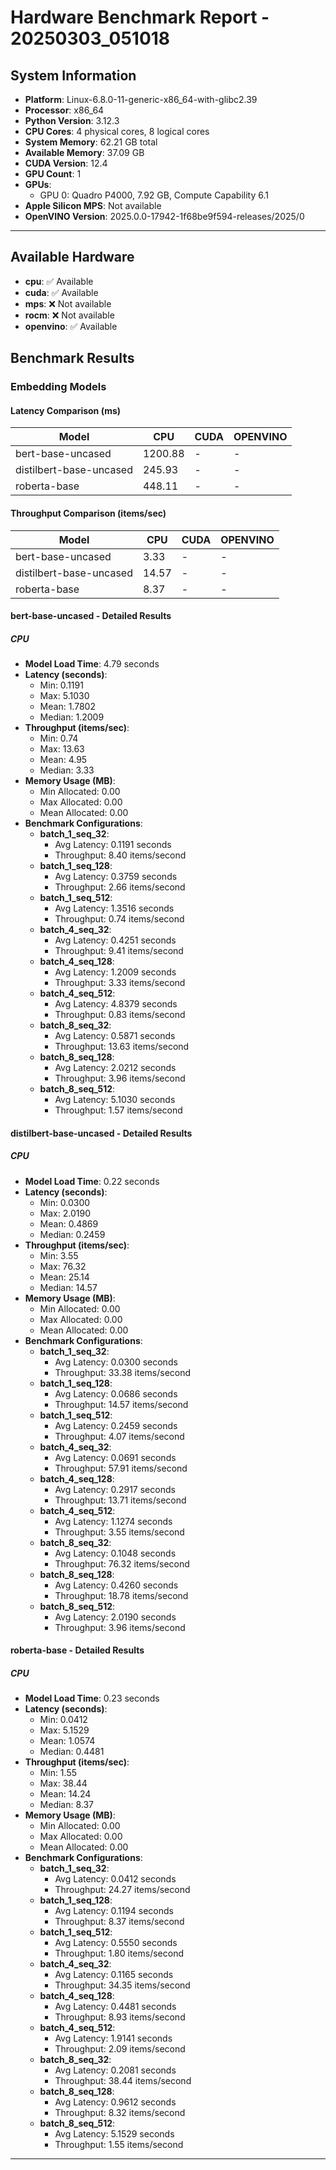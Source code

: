 # Hardware Benchmark Report - 20250303_051018

## System Information

- **Platform**: Linux-6.8.0-11-generic-x86_64-with-glibc2.39
- **Processor**: x86_64
- **Python Version**: 3.12.3
- **CPU Cores**: 4 physical cores, 8 logical cores
- **System Memory**: 62.21 GB total
- **Available Memory**: 37.09 GB
- **CUDA Version**: 12.4
- **GPU Count**: 1
- **GPUs**:
  - GPU 0: Quadro P4000, 7.92 GB, Compute Capability 6.1
- **Apple Silicon MPS**: Not available
- **OpenVINO Version**: 2025.0.0-17942-1f68be9f594-releases/2025/0

---
## Available Hardware

- **cpu**: ✅ Available
- **cuda**: ✅ Available
- **mps**: ❌ Not available
- **rocm**: ❌ Not available
- **openvino**: ✅ Available

## Benchmark Results

### Embedding Models

#### Latency Comparison (ms)

| Model | CPU | CUDA | OPENVINO |
|---|---|---|---|
| bert-base-uncased | 1200.88 | - | - |
| distilbert-base-uncased | 245.93 | - | - |
| roberta-base | 448.11 | - | - |

#### Throughput Comparison (items/sec)

| Model | CPU | CUDA | OPENVINO |
|---|---|---|---|
| bert-base-uncased | 3.33 | - | - |
| distilbert-base-uncased | 14.57 | - | - |
| roberta-base | 8.37 | - | - |

#### bert-base-uncased - Detailed Results

##### CPU

- **Model Load Time**: 4.79 seconds
- **Latency (seconds)**:
  - Min: 0.1191
  - Max: 5.1030
  - Mean: 1.7802
  - Median: 1.2009
- **Throughput (items/sec)**:
  - Min: 0.74
  - Max: 13.63
  - Mean: 4.95
  - Median: 3.33
- **Memory Usage (MB)**:
  - Min Allocated: 0.00
  - Max Allocated: 0.00
  - Mean Allocated: 0.00
- **Benchmark Configurations**:
  - **batch_1_seq_32**:
    - Avg Latency: 0.1191 seconds
    - Throughput: 8.40 items/second
  - **batch_1_seq_128**:
    - Avg Latency: 0.3759 seconds
    - Throughput: 2.66 items/second
  - **batch_1_seq_512**:
    - Avg Latency: 1.3516 seconds
    - Throughput: 0.74 items/second
  - **batch_4_seq_32**:
    - Avg Latency: 0.4251 seconds
    - Throughput: 9.41 items/second
  - **batch_4_seq_128**:
    - Avg Latency: 1.2009 seconds
    - Throughput: 3.33 items/second
  - **batch_4_seq_512**:
    - Avg Latency: 4.8379 seconds
    - Throughput: 0.83 items/second
  - **batch_8_seq_32**:
    - Avg Latency: 0.5871 seconds
    - Throughput: 13.63 items/second
  - **batch_8_seq_128**:
    - Avg Latency: 2.0212 seconds
    - Throughput: 3.96 items/second
  - **batch_8_seq_512**:
    - Avg Latency: 5.1030 seconds
    - Throughput: 1.57 items/second


#### distilbert-base-uncased - Detailed Results

##### CPU

- **Model Load Time**: 0.22 seconds
- **Latency (seconds)**:
  - Min: 0.0300
  - Max: 2.0190
  - Mean: 0.4869
  - Median: 0.2459
- **Throughput (items/sec)**:
  - Min: 3.55
  - Max: 76.32
  - Mean: 25.14
  - Median: 14.57
- **Memory Usage (MB)**:
  - Min Allocated: 0.00
  - Max Allocated: 0.00
  - Mean Allocated: 0.00
- **Benchmark Configurations**:
  - **batch_1_seq_32**:
    - Avg Latency: 0.0300 seconds
    - Throughput: 33.38 items/second
  - **batch_1_seq_128**:
    - Avg Latency: 0.0686 seconds
    - Throughput: 14.57 items/second
  - **batch_1_seq_512**:
    - Avg Latency: 0.2459 seconds
    - Throughput: 4.07 items/second
  - **batch_4_seq_32**:
    - Avg Latency: 0.0691 seconds
    - Throughput: 57.91 items/second
  - **batch_4_seq_128**:
    - Avg Latency: 0.2917 seconds
    - Throughput: 13.71 items/second
  - **batch_4_seq_512**:
    - Avg Latency: 1.1274 seconds
    - Throughput: 3.55 items/second
  - **batch_8_seq_32**:
    - Avg Latency: 0.1048 seconds
    - Throughput: 76.32 items/second
  - **batch_8_seq_128**:
    - Avg Latency: 0.4260 seconds
    - Throughput: 18.78 items/second
  - **batch_8_seq_512**:
    - Avg Latency: 2.0190 seconds
    - Throughput: 3.96 items/second


#### roberta-base - Detailed Results

##### CPU

- **Model Load Time**: 0.23 seconds
- **Latency (seconds)**:
  - Min: 0.0412
  - Max: 5.1529
  - Mean: 1.0574
  - Median: 0.4481
- **Throughput (items/sec)**:
  - Min: 1.55
  - Max: 38.44
  - Mean: 14.24
  - Median: 8.37
- **Memory Usage (MB)**:
  - Min Allocated: 0.00
  - Max Allocated: 0.00
  - Mean Allocated: 0.00
- **Benchmark Configurations**:
  - **batch_1_seq_32**:
    - Avg Latency: 0.0412 seconds
    - Throughput: 24.27 items/second
  - **batch_1_seq_128**:
    - Avg Latency: 0.1194 seconds
    - Throughput: 8.37 items/second
  - **batch_1_seq_512**:
    - Avg Latency: 0.5550 seconds
    - Throughput: 1.80 items/second
  - **batch_4_seq_32**:
    - Avg Latency: 0.1165 seconds
    - Throughput: 34.35 items/second
  - **batch_4_seq_128**:
    - Avg Latency: 0.4481 seconds
    - Throughput: 8.93 items/second
  - **batch_4_seq_512**:
    - Avg Latency: 1.9141 seconds
    - Throughput: 2.09 items/second
  - **batch_8_seq_32**:
    - Avg Latency: 0.2081 seconds
    - Throughput: 38.44 items/second
  - **batch_8_seq_128**:
    - Avg Latency: 0.9612 seconds
    - Throughput: 8.32 items/second
  - **batch_8_seq_512**:
    - Avg Latency: 5.1529 seconds
    - Throughput: 1.55 items/second

---
